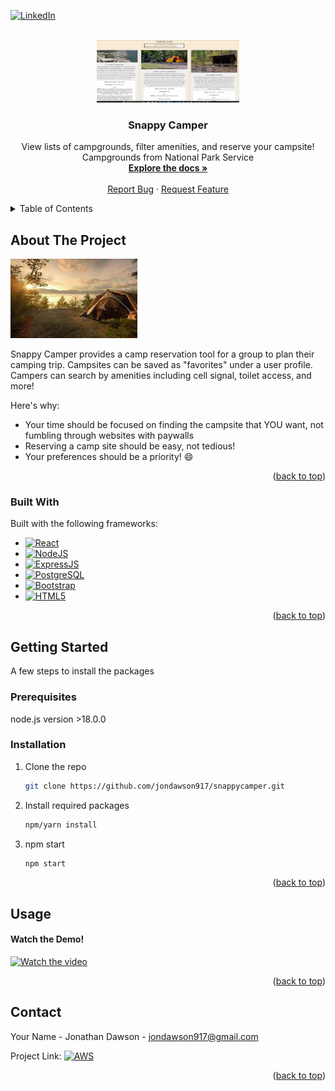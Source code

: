 



<!-- PROJECT SHIELDS -->
<!--
*** I'm using markdown "reference style" links for readability.
*** Reference links are enclosed in brackets [ ] instead of parentheses ( ).
*** See the bottom of this document for the declaration of the reference variables
*** for contributors-url, forks-url, etc. This is an optional, concise syntax you may use.
*** https://www.markdownguide.org/basic-syntax/#reference-style-links
-->

[![LinkedIn][linkedin-shield]][linkedin-url]



<!-- PROJECT LOGO -->
<br />
<div align="center">
  <a href="https://git.heroku.com/snappycamper.git">
    <img src="/thumbnail.jpg" alt="Logo" width="228" height="100">
  </a>

  <h3 align="center">Snappy Camper</h3>

  <p align="center">
    View lists of campgrounds, filter amenities, and reserve your campsite! Campgrounds from National Park Service
    <br />
    <a href="https://github.com/jondawson917/snappycamper/readme.md"><strong>Explore the docs »</strong></a>
    <br />
    <br />
    <a href="mailto:jondawson917@gmail.com">Report Bug</a>
    ·
    <a href="mailto:jondawson917@gmail.com">Request Feature</a>
  </p>
</div>



<!-- TABLE OF CONTENTS -->
<details>
  <summary>Table of Contents</summary>
  <ol>
    <li>
      <a href="#about-the-project">About The Project</a>
      <ul>
        <li><a href="#built-with">Built With</a></li>
      </ul>
    </li>
    <li>
      <a href="#getting-started">Getting Started</a>
      <ul>
        <li><a href="#prerequisites">Prerequisites</a></li>
        <li><a href="#installation">Installation</a></li>
        <li><a href="#Usage">Usage</a></li>
        <li><a href="#Contact">Contact</a></li>
      </ul>
    </li>
  </ol>
</details>



<!-- ABOUT THE PROJECT -->
## About The Project

[![SnappyCamper][product-screenshot]](https://git.heroku.com/snappycamper.git)

Snappy Camper provides a camp reservation tool for a group to plan their camping trip. Campsites can be saved as "favorites" under a user profile. 
Campers can search by amenities including cell signal, toilet access, and more!

Here's why:
* Your time should be focused on finding the campsite that YOU want, not fumbling through websites with paywalls
* Reserving a camp site should be easy, not tedious!
* Your preferences should be a priority! :smile: 



<p align="right">(<a href="#readme-top">back to top</a>)</p>



### Built With

Built with the following frameworks:

* [![React][React-shield]][React-url]
* [![NodeJS][NodeJS-shield]][NodeJS-url]
* [![ExpressJS][ExpressJS-shield]][ExpressJS-url]
* [![PostgreSQL][Postgres-shield]][Postgres-url]
* [![Bootstrap][Bootstrap.com]][Bootstrap-url]
* [![HTML5][HTML-shield]][HTML-url]

<p align="right">(<a href="#readme-top">back to top</a>)</p>



<!-- GETTING STARTED -->
## Getting Started

A few steps to install the packages

### Prerequisites

node.js version >18.0.0


### Installation



1. Clone the repo
   ```sh
   git clone https://github.com/jondawson917/snappycamper.git
   ```
2. Install required packages
   ```sh
   npm/yarn install
   ```
3. npm start
   ```js
   npm start
   ```

<p align="right">(<a href="#readme-top">back to top</a>)</p>



<!-- USAGE EXAMPLES -->
## Usage

#### Watch the Demo!

[![Watch the video](https://img.youtube.com/vi/PCk95FgfS7Q/0.jpg)](https://www.youtube.com/embed/PCk95FgfS7Q)

<p align="right">(<a href="#readme-top">back to top</a>)</p>




<!-- CONTACT -->
## Contact

Your Name - Jonathan Dawson - jondawson917@gmail.com

Project Link: [![AWS][AWS-shield]][project-url]

<p align="right">(<a href="#readme-top">back to top</a>)</p>



<!-- LINKS & IMAGES -->
[contributors-shield]: https://img.shields.io/github/contributors/othneildrew/Best-README-Template.svg?style=for-the-badge
[contributors-url]: https://github.com/othneildrew/Best-README-Template/graphs/contributors
[forks-shield]: https://img.shields.io/github/forks/othneildrew/Best-README-Template.svg?style=for-the-badge
[forks-url]: https://github.com/othneildrew/Best-README-Template/network/members
[stars-shield]: https://img.shields.io/github/stars/othneildrew/Best-README-Template.svg?style=for-the-badge
[stars-url]: https://github.com/othneildrew/Best-README-Template/stargazers
[issues-shield]: https://img.shields.io/github/issues/othneildrew/Best-README-Template.svg?style=for-the-badge
[issues-url]: https://github.com/othneildrew/Best-README-Template/issues
[license-shield]: https://img.shields.io/github/license/othneildrew/Best-README-Template.svg?style=for-the-badge
[license-url]: https://github.com/othneildrew/Best-README-Template/blob/master/LICENSE.txt
[linkedin-shield]: https://img.shields.io/badge/-LinkedIn-black.svg?style=for-the-badge&logo=linkedin&colorB=555
[linkedin-url]: https://linkedin.com/in/jondawson917
[product-screenshot]: /camp.jpg
[Bootstrap.com]: https://img.shields.io/badge/Bootstrap-563D7C?style=for-the-badge&logo=bootstrap&logoColor=white
[Bootstrap-url]: https://getbootstrap.com
[HTML-url]: https://developer.mozilla.org/en-US/docs/Glossary/HTML5
[ExpressJS-shield]: https://img.shields.io/badge/Express.js-404D59?style=for-the-badge
[React-shield]: https://img.shields.io/badge/-ReactJs-61DAFB?logo=react&logoColor=white&style=for-the-badge
[Postgres-shield]: https://img.shields.io/badge/postgres-%23316192.svg?style=for-the-badge&logo=postgresql&logoColor=white
[HTML-shield]: https://img.shields.io/badge/HTML-239120?style=for-the-badge&logo=html5&logoColor=white
[NodeJS-shield]: https://img.shields.io/badge/Node.js-43853D?style=for-the-badge&logo=node.js&logoColor=white
[AWS-shield]: https://img.shields.io/badge/Amazon_AWS-232F3E?style=for-the-badge&logo=amazon-aws&logoColor=white
[AWS-url]: https://aws.amazon.com/
[project-url]: http://snappycamper.s3-website-us-west-1.amazonaws.com/
[React-url]: https://react.dev/
[ExpressJS-url]: https://expressjs.com/
[NodeJS-url]: https://nodejs.org/en
[Heroku-shield]: https://img.shields.io/badge/heroku-%23430098.svg?style=for-the-badge&logo=heroku&logoColor=white
[Heroku-url]: https://www.heroku.com/
[Postgres-url]: https://www.postgresql.org/
[video-url]: https://www.youtube.com/watch?v=9LsKlpRLZdc

